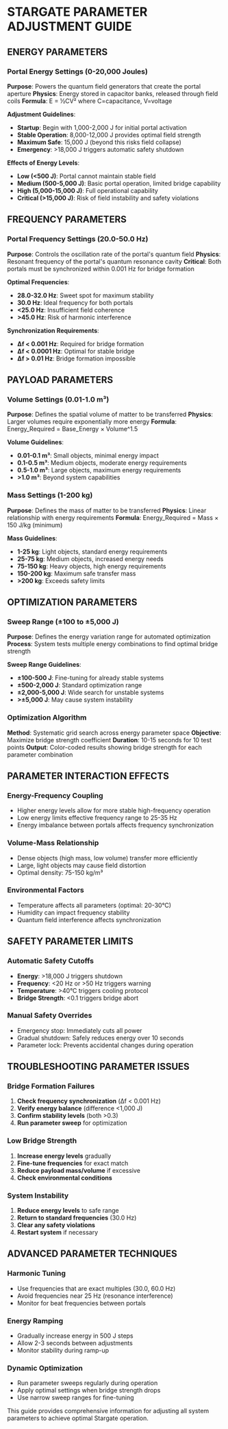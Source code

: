 # STARGATE PARAMETER ADJUSTMENT GUIDE

## ENERGY PARAMETERS

### Portal Energy Settings (0-20,000 Joules)
**Purpose**: Powers the quantum field generators that create the portal aperture
**Physics**: Energy stored in capacitor banks, released through field coils
**Formula**: E = ½CV² where C=capacitance, V=voltage

**Adjustment Guidelines**:
- **Startup**: Begin with 1,000-2,000 J for initial portal activation
- **Stable Operation**: 8,000-12,000 J provides optimal field strength
- **Maximum Safe**: 15,000 J (beyond this risks field collapse)
- **Emergency**: >18,000 J triggers automatic safety shutdown

**Effects of Energy Levels**:
- **Low (<500 J)**: Portal cannot maintain stable field
- **Medium (500-5,000 J)**: Basic portal operation, limited bridge capability
- **High (5,000-15,000 J)**: Full operational capability
- **Critical (>15,000 J)**: Risk of field instability and safety violations

## FREQUENCY PARAMETERS

### Portal Frequency Settings (20.0-50.0 Hz)
**Purpose**: Controls the oscillation rate of the portal's quantum field
**Physics**: Resonant frequency of the portal's quantum resonance cavity
**Critical**: Both portals must be synchronized within 0.001 Hz for bridge formation

**Optimal Frequencies**:
- **28.0-32.0 Hz**: Sweet spot for maximum stability
- **30.0 Hz**: Ideal frequency for both portals
- **<25.0 Hz**: Insufficient field coherence
- **>45.0 Hz**: Risk of harmonic interference

**Synchronization Requirements**:
- **Δf < 0.001 Hz**: Required for bridge formation
- **Δf < 0.0001 Hz**: Optimal for stable bridge
- **Δf > 0.01 Hz**: Bridge formation impossible

## PAYLOAD PARAMETERS

### Volume Settings (0.01-1.0 m³)
**Purpose**: Defines the spatial volume of matter to be transferred
**Physics**: Larger volumes require exponentially more energy
**Formula**: Energy_Required = Base_Energy × Volume^1.5

**Volume Guidelines**:
- **0.01-0.1 m³**: Small objects, minimal energy impact
- **0.1-0.5 m³**: Medium objects, moderate energy requirements
- **0.5-1.0 m³**: Large objects, maximum energy requirements
- **>1.0 m³**: Beyond system capabilities

### Mass Settings (1-200 kg)
**Purpose**: Defines the mass of matter to be transferred
**Physics**: Linear relationship with energy requirements
**Formula**: Energy_Required = Mass × 150 J/kg (minimum)

**Mass Guidelines**:
- **1-25 kg**: Light objects, standard energy requirements
- **25-75 kg**: Medium objects, increased energy needs
- **75-150 kg**: Heavy objects, high energy requirements
- **150-200 kg**: Maximum safe transfer mass
- **>200 kg**: Exceeds safety limits

## OPTIMIZATION PARAMETERS

### Sweep Range (±100 to ±5,000 J)
**Purpose**: Defines the energy variation range for automated optimization
**Process**: System tests multiple energy combinations to find optimal bridge strength

**Sweep Range Guidelines**:
- **±100-500 J**: Fine-tuning for already stable systems
- **±500-2,000 J**: Standard optimization range
- **±2,000-5,000 J**: Wide search for unstable systems
- **>±5,000 J**: May cause system instability

### Optimization Algorithm
**Method**: Systematic grid search across energy parameter space
**Objective**: Maximize bridge strength coefficient
**Duration**: 10-15 seconds for 10 test points
**Output**: Color-coded results showing bridge strength for each parameter combination

## PARAMETER INTERACTION EFFECTS

### Energy-Frequency Coupling
- Higher energy levels allow for more stable high-frequency operation
- Low energy limits effective frequency range to 25-35 Hz
- Energy imbalance between portals affects frequency synchronization

### Volume-Mass Relationship
- Dense objects (high mass, low volume) transfer more efficiently
- Large, light objects may cause field distortion
- Optimal density: 75-150 kg/m³

### Environmental Factors
- Temperature affects all parameters (optimal: 20-30°C)
- Humidity can impact frequency stability
- Quantum field interference affects synchronization

## SAFETY PARAMETER LIMITS

### Automatic Safety Cutoffs
- **Energy**: >18,000 J triggers shutdown
- **Frequency**: <20 Hz or >50 Hz triggers warning
- **Temperature**: >40°C triggers cooling protocol
- **Bridge Strength**: <0.1 triggers bridge abort

### Manual Safety Overrides
- Emergency stop: Immediately cuts all power
- Gradual shutdown: Safely reduces energy over 10 seconds
- Parameter lock: Prevents accidental changes during operation

## TROUBLESHOOTING PARAMETER ISSUES

### Bridge Formation Failures
1. **Check frequency synchronization** (Δf < 0.001 Hz)
2. **Verify energy balance** (difference <1,000 J)
3. **Confirm stability levels** (both >0.3)
4. **Run parameter sweep** for optimization

### Low Bridge Strength
1. **Increase energy levels** gradually
2. **Fine-tune frequencies** for exact match
3. **Reduce payload mass/volume** if excessive
4. **Check environmental conditions**

### System Instability
1. **Reduce energy levels** to safe range
2. **Return to standard frequencies** (30.0 Hz)
3. **Clear any safety violations**
4. **Restart system** if necessary

## ADVANCED PARAMETER TECHNIQUES

### Harmonic Tuning
- Use frequencies that are exact multiples (30.0, 60.0 Hz)
- Avoid frequencies near 25 Hz (resonance interference)
- Monitor for beat frequencies between portals

### Energy Ramping
- Gradually increase energy in 500 J steps
- Allow 2-3 seconds between adjustments
- Monitor stability during ramp-up

### Dynamic Optimization
- Run parameter sweeps regularly during operation
- Apply optimal settings when bridge strength drops
- Use narrow sweep ranges for fine-tuning

This guide provides comprehensive information for adjusting all system parameters to achieve optimal Stargate operation.
